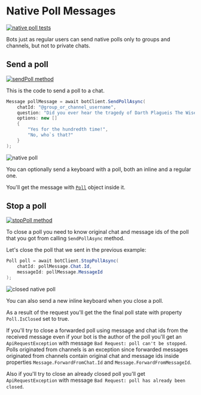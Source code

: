 # Native Poll Messages

[![native poll tests](https://img.shields.io/badge/Examples-Native_Polls-green.svg?style=flat-square)](https://github.com/TelegramBots/Telegram.Bot/blob/master/test/Telegram.Bot.Tests.Integ/Polls/AnonymousPollTests.cs)

Bots just as regular users can send native polls only to groups and channels, but not to private chats.

## Send a poll

[![sendPoll method](https://img.shields.io/badge/Bot_API_method-send_poll-blue.svg?style=flat-square)](https://core.telegram.org/bots/api#sendpoll)

This is the code to send a poll to a chat.

```c#
Message pollMessage = await botClient.SendPollAsync(
    chatId: "@group_or_channel_username",
    question: "Did you ever hear the tragedy of Darth Plagueis The Wise?",
    options: new []
    {
        "Yes for the hundredth time!",
        "No, who`s that?"
    }
);
```

![native poll](../docs/shot-native_poll_msg.jpeg)

You can optionally send a keyboard with a poll, both an inline and a regular one.

You'll get the message with [`Poll`](https://github.com/TelegramBots/Telegram.Bot/blob/master/src/Telegram.Bot/Types/Poll.cs) object inside it.

## Stop a poll

[![stopPoll method](https://img.shields.io/badge/Bot_API_method-stop_poll-blue.svg?style=flat-square)](https://core.telegram.org/bots/api#stoppoll)

To close a poll you need to know original chat and message ids of the poll that you got from calling `SendPollAsync` method.

 Let's close the poll that we sent in the previous example:

```c#
Poll poll = await botClient.StopPollAsync(
    chatId: pollMessage.Chat.Id,
    messageId: pollMessage.MessageId
);
```

![closed native poll](../docs/shot-native_poll_closed.jpeg)

You can also send a new inline keyboard when you close a poll.

As a result of the request you'll get the the final poll state with property `Poll.IsClosed` set to true.

If you'll try to close a forwarded poll using message and chat ids from the received message even if your bot is the author of the poll you'll get an `ApiRequestException` with message `Bad Request: poll can't be stopped`. Polls originated from channels is an exception since forwarded messages originated from channels contain original chat and message ids inside properties `Message.ForwardFromChat.Id` and `Message.ForwardFromMessageId`.

Also if you'll try to close an already closed poll you'll get `ApiRequestException` with message `Bad Request: poll has already been closed`.
